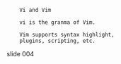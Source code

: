         Vi and Vim

        vi is the granma of Vim.

        Vim supports syntax highlight,
        plugins, scripting, etc.

















































































slide 004
